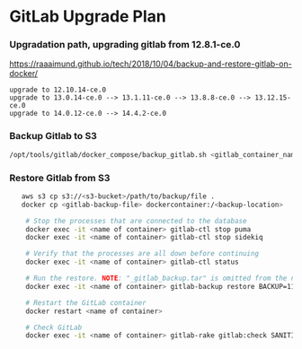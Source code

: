 # GitLab Upgrade Plan
### Upgradation path, upgrading gitlab from 12.8.1-ce.0

https://raaaimund.github.io/tech/2018/10/04/backup-and-restore-gitlab-on-docker/

```
upgrade to 12.10.14-ce.0
upgrade to 13.0.14-ce.0 --> 13.1.11-ce.0 --> 13.8.8-ce.0 --> 13.12.15-ce.0
upgrade to 14.0.12-ce.0 --> 14.4.2-ce.0
```

### Backup Gitlab to S3
```bash
/opt/tools/gitlab/docker_compose/backup_gitlab.sh <gitlab_container_name> <gitlab_s3_bucket>
```

### Restore Gitlab from S3

```bash
   aws s3 cp s3://<s3-bucket>/path/to/backup/file .
   docker cp <gitlab-backup-file> dockercontainer:/<backup-location>
```

```bash
    # Stop the processes that are connected to the database
    docker exec -it <name of container> gitlab-ctl stop puma
    docker exec -it <name of container> gitlab-ctl stop sidekiq

    # Verify that the processes are all down before continuing
    docker exec -it <name of container> gitlab-ctl status

    # Run the restore. NOTE: "_gitlab_backup.tar" is omitted from the name
    docker exec -it <name of container> gitlab-backup restore BACKUP=11493107454_2018_04_25_10.6.4-ce

    # Restart the GitLab container
    docker restart <name of container>

    # Check GitLab
    docker exec -it <name of container> gitlab-rake gitlab:check SANITIZE=true
```
